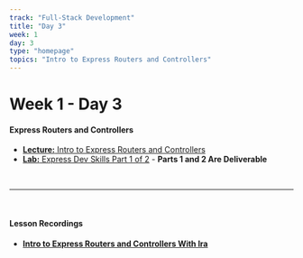 ```yaml
---
track: "Full-Stack Development"
title: "Day 3"
week: 1
day: 3
type: "homepage"
topics: "Intro to Express Routers and Controllers"
---
```



# Week 1 - Day 3

#### Express Routers and Controllers
- [**Lecture:** Intro to Express Routers and Controllers](/full-stack-development/week-1/day-3/lecture-materials/intro-to-express-routers-and-controllers/)
- [**Lab:** Express Dev Skills Part 1 of 2](/full-stack-development/week-1/day-3/labs/express-dev-skills-part-1/) - **Parts 1 and 2 Are Deliverable**




<br>
<hr>
<br>



#### Lesson Recordings

- [**Intro to Express Routers and Controllers With Ira**](https://generalassembly.zoom.us/rec/share/py6e9qXt3cAU9tcyVepSy2YYNPHfMWJAxaRuSKphCXFKb_MEAWjfY-_IztHS0KAn.Om9n_N5tZ8C9G4UK?startTime=1604502435000)
